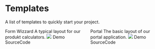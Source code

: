 # Templates

A list of templates to quickly start your project.

<div class="bal-app">
<div class="columns is-multiline mt-8">
  <div class="column is-half">
    <bal-card>
      <bal-card-content>
        <bal-heading level="h4" class="pt-0" space="bottom">Form Wizzard</bal-heading>
        <bal-text>A typical layout for our produkt calculators.</bal-text>
        <img style="max-width: 100%" class="mt-4" src="/assets/images/templates/form.png" />
      </bal-card-content>
      <bal-card-actions>
        <bal-button link href="https://design-system-templates.vercel.app/form.html">Demo</bal-button>
        <bal-button
          color="info"
          outlined
          icon="github"
          link
          href="https://github.com/baloise/design-system/blob/master/packages/components/src/templates/form.html"
          target="_blank"
          >SourceCode</bal-button
        >
      </bal-card-actions>
    </bal-card>
  </div>
  <div class="column is-half">
    <bal-card>
      <bal-card-content>
        <bal-heading level="h4" class="pt-0" space="bottom">Portal</bal-heading>
        <bal-text>The basic layout of our portal application.</bal-text>
        <img style="max-width: 100%" class="mt-4" src="/assets/images/templates/portal.png" />
      </bal-card-content>
      <bal-card-actions>
        <bal-button link href="https://design-system-templates.vercel.app/portal.html">Demo</bal-button>
        <bal-button
          color="info"
          outlined
          icon="github"
          link
          href="https://github.com/baloise/design-system/blob/master/packages/components/src/templates/portal.html"
          target="_blank"
          >SourceCode</bal-button
        >
      </bal-card-actions>
    </bal-card>
  </div>
</div>
</div>

<!-- <h2>Table of Contents</h2>

[[toc]]

## Form Wizzard

A typical layout for our produkt calculators.

[![Form](/assets/images/templates/form.png)](https://design-system-templates.vercel.app/form.html)

## Portal

The basic layout of our portal application.

[![Portal](/assets/images/templates/portal.png)](https://design-system-templates.vercel.app/portal.html) -->
